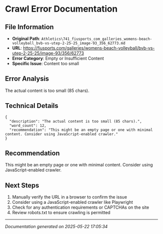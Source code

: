 # Crawl Error Documentation

## File Information
- **Original Path**: `Athletics\741_fiusports_com_galleries_womens-beach-volleyball_bvb-vs-utep-2-25-25_image-93_356_62773.md`
- **URL**: https://fiusports.com/galleries/womens-beach-volleyball/bvb-vs-utep-2-25-25/image-93/356/62773
- **Error Category**: Empty or Insufficient Content
- **Specific Issue**: Content too small

## Error Analysis
The actual content is too small (85 chars).

## Technical Details
```
{
  "description": "The actual content is too small (85 chars).",
  "word_count": 12,
  "recommendation": "This might be an empty page or one with minimal content. Consider using JavaScript-enabled crawler."
}
```

## Recommendation
This might be an empty page or one with minimal content. Consider using JavaScript-enabled crawler.

## Next Steps
1. Manually verify the URL in a browser to confirm the issue
2. Consider using a JavaScript-enabled crawler like Playwright
3. Check for any authentication requirements or CAPTCHAs on the site
4. Review robots.txt to ensure crawling is permitted

---
*Documentation generated on 2025-05-22 17:05:34*
